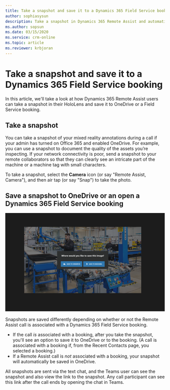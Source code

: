 ```yaml
---
title: Take a snapshot and save it to a Dynamics 365 Field Service booking in Dynamics 365 Remote Assist 
author: sophiasysun
description: Take a snapshot in Dynamics 365 Remote Assist and automatically save it to OneDrive to a Dynamics 365 Field Service booking 
ms.author: sopsun
ms.date: 03/15/2020
ms.service: crm-online
ms.topic: article
ms.reviewer: krbjoran
---
```


# Take a snapshot and save it to a Dynamics 365 Field Service booking

In this article, we'll take a look at how Dynamics 365 Remote Assist users can take a snapshot in their HoloLens and save it to OneDrive or a Field Service booking. 

## Take a snapshot

You can take a snapshot of your mixed reality annotations during a call if your admin has turned on Office 365 and enabled OneDrive. For example, you can use a snapshot to document the quality of the assets you’re inspecting. If your network connectivity is poor, send a snapshot to your remote collaborators so that they can clearly see an intricate part of the machine or a machine tag with small characters. 

To take a snapshot, select the **Camera** icon (or say "Remote Assist, Camera"), and then air tap (or say "Snap") to take the photo.

## Save a snapshot to OneDrive or an open a Dynamics 365 Field Service booking

![Screenshot of the HoloLens field of view, showing an image with the option to save to OneDrive or save to booking.](media/remote-assist-field-service-save-image-HL.png)

Snapshots are saved differently depending on whether or not the Remote Assist call is associated with a Dynamics 365 Field Service booking.

- If the call *is* associated with a booking, after you take the snapshot, you'll see an option to save it to OneDrive or to the booking. (A call is associated with a booking if, from the Recent Contacts page, you selected a booking.)
- If a Remote Assist call is *not* associated with a booking, your snapshot will automatically be saved in OneDrive.  

All snapshots are sent via the text chat, and the Teams user can see the snapshot and also view the link to the snapshot. Any call participant can see this link after the call ends by opening the chat in Teams.
